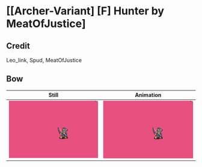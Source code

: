 # [\[Archer-Variant\] \[F\] Hunter by MeatOfJustice]

## Credit

Leo_link, Spud, MeatOfJustice
	
## Bow

| Still | Animation |
| :---: | :-------: |
| ![Bow still](./Bow_000.png) | ![Bow animation](./Bow.gif) |
